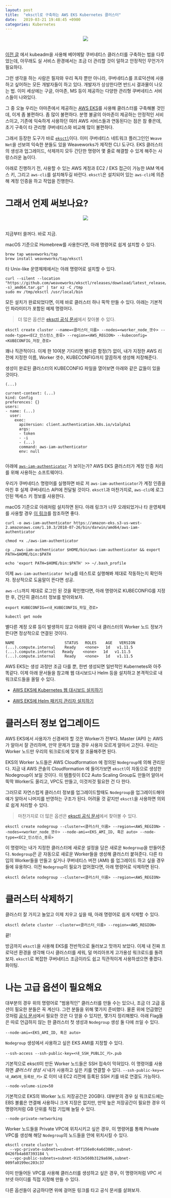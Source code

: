 ```yaml
---
layout: post
title:  "eksctl로 구축하는 AWS EKS Kubernetes 클러스터"
date:   2019-03-21 19:48:45 +0900
categories: Kubernetes
---
```


<div align="center"><img src="https://github.com/kycfeel/kycfeel.github.io/blob/master/_images/awsekslogo.jpg?raw=true"/></div><br/>

[이전 글](./2018-10-14-스스로-Kubernetes-클러스터-구축하기.md) 에서 kubeadm을 사용해 베어메탈 쿠버네티스 클러스터를 구축하는 법을 다루었는데, 아무래도 실 서비스 환경에서는 조금 더 관리할 것이 덜하고 안정적인 무언가가 필요하다.

그런 생각을 하는 사람은 필자와 우리 독자 뿐만 아니라, 쿠버네티스를 프로덕션에 사용하고 싶어하는 모든 개발자들이 하고 있다. 개발자가 상상한다면 반드시 결과물이 나오는 법. 이미 세상에는 구글, 아마존, MS 등이 제공하는 다양한 관리형 쿠버네티스 서비스들이 나와있다.

그 중 오늘 우리는 아마존에서 제공하는 [AWS EKS]()를 사용해 클러스터를 구축해볼 것인데, 이게 좀 불편하다. 좀 많이 불편하다. 분명 불굴의 아마존이 제공하는 안정적인 서비스이고, 기존에 익숙하게 사용하던 여러 AWS 서비스들과 연동된다는 점은 참 좋은데, 초기 구축이 타 관리형 쿠버네티스와 비교해 많이 불편하다.

그래서 등장한 도구가 바로 [`eksctl`](https://github.com/weaveworks/eksctl)이다. 이미 쿠버네티스 네트워크 플러그인인 `Weave Net`을 선보여 익숙한 분들도 있을 Weaveworks가 제작한 CLI 도구다. EKS 클러스터의 생성과 업그레이드, 삭제까지 모두 간단한 명령어 몇 줄로 해결할 수 있게 해주는 사랑스러운 놈이다.

아래로 진행하기 전, 사용할 수 있는 AWS 계정과 EC2 / EKS 접근이 가능한 IAM 엑세스 키, 그리고 `aws-cli`를 설치해두길 바란다. `eksctl`은 설치되어 있는 `aws-cli`에 의존해 계정 인증을 하고 작업을 진행한다.

그래서 언제 써보나요?
======
<div align="center"><img src="https://eksctl.io/logo/eksctl.png"/></div><br/>

지금부터 쓸꺼다. 바로 지금.

macOS 기준으로 Homebrew를 사용한다면, 아래 명령어로 쉽게 설치할 수 있다.

```
brew tap weaveworks/tap
brew install weaveworks/tap/eksctl
```

타 Unix-like 운영체제에서는 아래 명령어로 설치할 수 있다.

```
curl --silent --location "https://github.com/weaveworks/eksctl/releases/download/latest_release/eksctl_$(uname -s)_amd64.tar.gz" | tar xz -C /tmp
sudo mv /tmp/eksctl /usr/local/bin
```

모든 설치가 완료되었다면, 이제 바로 클러스터 하나 뚝딱 만들 수 있다. 아래는 기본적인 파라미터가 포함된 예제 명령어다.

> 더 많은 옵션은 [eksctl 공식 문서](https://eksctl.io)에서 찾아볼 수 있다.

```
eksctl create cluster --name=<클러스터_이름> --nodes=<worker_node_갯수> --node-type=<EC2_인스턴스_종류> --region=<AWS_REGION> --kubeconfig=<KUBECONFIG_저장_경로>
```

꽤나 직관적이다. 이제 한 10여분 기다리면 별다른 함정(?) 없이, 내가 지정한 AWS 리전에 지정한 이름, Worker 갯수, KUBECONFIG까지 깔끔하게 생성해 저장해준다.

생성이 완료된 클러스터의 KUBECONFIG 파일을 열어보면 아래와 같은 값들이 있을 것이다.

```
(...)

current-context: (...)
kind: Config
preferences: {}
users:
- name: (...)
  user:
    exec:
      apiVersion: client.authentication.k8s.io/v1alpha1
      args:
      - token
      - -i
      - (...)
      command: aws-iam-authenticator
      env: null
    
```

아래에 [`aws-iam-authenticator`](https://docs.aws.amazon.com/ko_kr/eks/latest/userguide/install-aws-iam-authenticator.html) 가 보이는가? AWS EKS 클러스터가 계정 인증 처리를 위해 사용하는 소프트웨어다.

우리가 쿠버네티스 명령어를 실행하면 바로 저 `aws-iam-authenticator`가 계정 인증을 마친 후 실제 쿠버네티스 API에 전달될 것이다. `eksctl`과 마찬가지로, `aws-cli`에 로그인된 엑세스 키 정보를 사용한다.

macOS 기준으로 아래처럼 설치하면 된다. 아래 링크가 너무 오래되었거나 타 운영체제를 사용할 경우 [이 링크](https://docs.aws.amazon.com/ko_kr/eks/latest/userguide/install-aws-iam-authenticator.html)를 참조하면 좋다.

```
curl -o aws-iam-authenticator https://amazon-eks.s3-us-west-2.amazonaws.com/1.10.3/2018-07-26/bin/darwin/amd64/aws-iam-authenticator

chmod +x ./aws-iam-authenticator

cp ./aws-iam-authenticator $HOME/bin/aws-iam-authenticator && export PATH=$HOME/bin:$PATH

echo 'export PATH=$HOME/bin:$PATH' >> ~/.bash_profile
```

이제 `aws-iam-authenticator help`를 테스트로 실행해봐 제대로 작동하는지 확인하자. 정상적으로 도움말이 뜬다면 성공.

`aws-cli`까지 제대로 로그인 된 것을 확인했다면, 아래 명령어로 KUBECONFIG를 지정한 후, 간단히 클러스터 정보를 받아와보자.

```
export KUBECONFIG=<내_KUBECONFIG_파일_경로>

kubectl get node
```

별다른 계정 오류 등이 발생하지 않고 아래와 같이 내 클러스터의 Worker 노드 정보가 뜬다면 정상적으로 연결된 것이다. 

```
NAME                      STATUS   ROLES    AGE   VERSION
(...).compute.internal    Ready    <none>   1d   v1.11.5
(...).compute.internal   Ready    <none>   1d   v1.11.5
(...).compute.internal    Ready    <none>   1d   v1.11.5
```

AWS EKS는 생성 과정만 조금 다를 뿐, 한번 생성되면 일반적인 Kubernetes와 아주 똑같다. 이제 아래 문서들을 참고해 웹 대시보드나 Helm 등을 설치하고 본격적으로 내 워크로드들을 올릴 수 있다. 

- [AWS EKS에 Kubernetes 웹 대시보드 설치하기](https://docs.aws.amazon.com/ko_kr/eks/latest/userguide/dashboard-tutorial.html)

- [AWS EKS에 Helm 패키지 관리자 설치하기](https://docs.aws.amazon.com/ko_kr/eks/latest/userguide/helm.html) 

클러스터 정보 업그레이드
===

AWS EKS에서 사용자가 신경써야 할 것은 Worker가 전부다. Master (API) 는 AWS가 알아서 잘 관리하며, 만약 문제가 있을 경우 사용자 모르게 알아서 고친다. 우리는 Worker 노드만 우리의 워크로드에 맞게 잘 조율해주면 된다.

EKS의 Worker 노드들은 AWS Cloudformation 에 정의된 `Nodegroup`에 의해 관리된다. 지금 내 AWS 콘솔의 Cloudformation 에 들어가보면 `eksctl`이 자동으로 생성한 Nodegroup이 보일 것이다. 이 템플릿이 EC2 Auto Scaling Group도 만들어 알아서 뚝딱 Worker도 올리고, VPC도 만들고, 이것저것 필요한 건 다 한다.

그러므로 자연스럽게 클러스터 정보를 업그레이드할때도 `Nodegroup`을 업그레이드해야 얘가 알아서 나머지를 반영하는 구조가 된다. 어려울 것 같지만 `eksctl`을 사용하면 의외로 쉽게 처리할 수 있다.

> 마찬가지로 더 많은 옵션은 [eksctl 공식 문서](https://eksctl.io)에서 찾아볼 수 있다.

```
eksctl create nodegroup --cluster=<클러스터_이름> --region=<AWS_REGION> --nodes=<worker_node_갯수> --node-ami=<EKS_AMI_ID, 혹은 auto> --node-type=<EC2_인스턴스_종류>
```

이 명령어는 내가 지정한 클러스터에 새로운 설정을 담은 새로운 `Nodegroup`을 만들어준다. `Nodegroup`은 곧 자동으로 새로운 Worker들을 생성해 클러스터 붙혀준다. 다른 타입의 Worker들을 만들고 싶거나 쿠버네티스 버전 (AMI) 를 업그레이드 하고 싶을 경우 들에 유용하다. 이전 `Nodegroup`이 필요가 없어졌다면, 아래 명령어로 삭제하면 된다.

```
eksctl delete nodegroup --cluster=<클러스터_이름> --region=<AWS_REGION>
```

클러스터 삭제하기
======

클러스터 잘 가지고 놀았고 이제 치우고 싶을 때, 아래 명령어로 쉽게 삭제할 수 있다.

```
eksctl delete cluster --cluster=<클러스터_이름> --region=<AWS_REGION>
```

끝!

방금까지 `eksctl`을 사용해 EKS를 전반적으로 둘러보고 맛까지 보았다. 이제 내 진짜 프로덕션 환경을 생각해 다시 클러스터를 세워, 덜 머리아프게 고가용성 워크로드를 돌려보자. `eksctl`로 복잡한 쿠버네티스 조금이라도 쉽고 직관적이게 사용하셨으면 좋겠다. 화이팅.

나는 고급 옵션이 필요해요
======

대부분의 경우 위의 명령어로 "범용적인" 클러스터를 만들 수는 있으나, 조금 더 고급 옵션이 필요한 분들은 꼭 계신다. 그런 분들을 위해 몇가지 준비했다. 물론 위에 언급했던 것처럼 [공식 문서](https://eksctl.io)에서 필요한 것은 다 얻을 수 있지만, 몇가지 정리해봤다. 아래 Flag들은 따로 언급하지 않는 한 클러스터 첫 생성과 `Nodegroup` 생성 둘 다에 쓰일 수 있다.

```
--node-ami=<EKS_AMI_ID, 혹은 auto>
```

`Nodegroup` 생성에서 사용하고 싶은 EKS AMI를 지정할 수 있다.

```
--ssh-access --ssh-public-key=<내_SSH_PUBLIC_키>.pub
```

기본적으로 eksctl이 만든 Worker 노드들은 SSH 접속이 막혀있다. 이 명령어를 사용하면 *클러스터 생성 시* 내가 사용하고 싶은 키를 연결할 수 있다. `--ssh-public-key=<내_AWS에_등록된_키>` 로 이미 내 EC2 리전에 등록된 SSH 키를 바로 연결도 가능하다.

```
--node-volume-size=50
```

기본적으로 EKS의 Worker 노드 저장공간은 20GB다. 대부분의 경우 실 워크로드에는 EBS 볼륨은 연결해 사용하니 크게 지장은 없지만, 만약 높은 저장공간이 필요한 경우 이 명령어처럼 GB 단위를 직접 기입해 늘릴 수 있다.

```
--node-private-networking
```

Worker 노드들을 Private VPC에 위치시키고 싶은 경우, 이 명령어를 통해 Private VPC를 생성해 해당 `Nodegroup`의 노드들을 안에 위치시킬 수 있다.

```
eksctl create cluster \
  --vpc-private-subnets=subnet-0ff156e0c4a6d300c,subnet-0426fb4a607393184 \
  --vpc-public-subnets=subnet-0153e560b3129a696,subnet-009fa0199ec203c37
```

이미 만들어둔 VPC를 사용해 클러스터를 생성하고 싶은 경우, 이 명령어처럼 VPC 서브넷 아이디를 직접 지정해 만들 수 있다.

다른 옵션들이 궁금하다면 위에 걸어둔 링크를 타고 공식 문서를 살펴보자.
